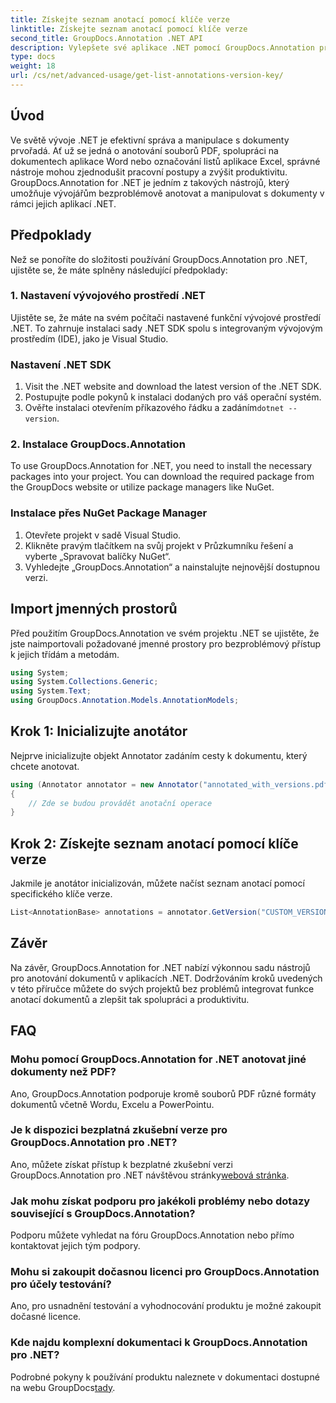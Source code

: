 ```yaml
---
title: Získejte seznam anotací pomocí klíče verze
linktitle: Získejte seznam anotací pomocí klíče verze
second_title: GroupDocs.Annotation .NET API
description: Vylepšete své aplikace .NET pomocí GroupDocs.Annotation pro bezproblémové anotování dokumentů. Pro efektivní integraci postupujte podle našeho podrobného průvodce.
type: docs
weight: 18
url: /cs/net/advanced-usage/get-list-annotations-version-key/
---
```

## Úvod
Ve světě vývoje .NET je efektivní správa a manipulace s dokumenty prvořadá. Ať už se jedná o anotování souborů PDF, spolupráci na dokumentech aplikace Word nebo označování listů aplikace Excel, správné nástroje mohou zjednodušit pracovní postupy a zvýšit produktivitu. GroupDocs.Annotation for .NET je jedním z takových nástrojů, který umožňuje vývojářům bezproblémově anotovat a manipulovat s dokumenty v rámci jejich aplikací .NET.
## Předpoklady
Než se ponoříte do složitosti používání GroupDocs.Annotation pro .NET, ujistěte se, že máte splněny následující předpoklady:
### 1. Nastavení vývojového prostředí .NET
Ujistěte se, že máte na svém počítači nastavené funkční vývojové prostředí .NET. To zahrnuje instalaci sady .NET SDK spolu s integrovaným vývojovým prostředím (IDE), jako je Visual Studio.
### Nastavení .NET SDK
1. Visit the .NET website and download the latest version of the .NET SDK.
2. Postupujte podle pokynů k instalaci dodaných pro váš operační systém.
3.  Ověřte instalaci otevřením příkazového řádku a zadáním`dotnet --version`.
### 2. Instalace GroupDocs.Annotation
To use GroupDocs.Annotation for .NET, you need to install the necessary packages into your project. You can download the required package from the GroupDocs website or utilize package managers like NuGet.
### Instalace přes NuGet Package Manager
1. Otevřete projekt v sadě Visual Studio.
2. Klikněte pravým tlačítkem na svůj projekt v Průzkumníku řešení a vyberte „Spravovat balíčky NuGet“.
3. Vyhledejte „GroupDocs.Annotation“ a nainstalujte nejnovější dostupnou verzi.

## Import jmenných prostorů
Před použitím GroupDocs.Annotation ve svém projektu .NET se ujistěte, že jste naimportovali požadované jmenné prostory pro bezproblémový přístup k jejich třídám a metodám.
```csharp
using System;
using System.Collections.Generic;
using System.Text;
using GroupDocs.Annotation.Models.AnnotationModels;
```
## Krok 1: Inicializujte anotátor
Nejprve inicializujte objekt Annotator zadáním cesty k dokumentu, který chcete anotovat.
```csharp
using (Annotator annotator = new Annotator("annotated_with_versions.pdf"))
{
    // Zde se budou provádět anotační operace
}
```
## Krok 2: Získejte seznam anotací pomocí klíče verze
Jakmile je anotátor inicializován, můžete načíst seznam anotací pomocí specifického klíče verze.
```csharp
List<AnnotationBase> annotations = annotator.GetVersion("CUSTOM_VERSION");
```

## Závěr
Na závěr, GroupDocs.Annotation for .NET nabízí výkonnou sadu nástrojů pro anotování dokumentů v aplikacích .NET. Dodržováním kroků uvedených v této příručce můžete do svých projektů bez problémů integrovat funkce anotací dokumentů a zlepšit tak spolupráci a produktivitu.
## FAQ
### Mohu pomocí GroupDocs.Annotation for .NET anotovat jiné dokumenty než PDF?
Ano, GroupDocs.Annotation podporuje kromě souborů PDF různé formáty dokumentů včetně Wordu, Excelu a PowerPointu.
### Je k dispozici bezplatná zkušební verze pro GroupDocs.Annotation pro .NET?
 Ano, můžete získat přístup k bezplatné zkušební verzi GroupDocs.Annotation pro .NET návštěvou stránky[webová stránka](https://releases.groupdocs.com/annotation/net/).
### Jak mohu získat podporu pro jakékoli problémy nebo dotazy související s GroupDocs.Annotation?
Podporu můžete vyhledat na fóru GroupDocs.Annotation nebo přímo kontaktovat jejich tým podpory.
### Mohu si zakoupit dočasnou licenci pro GroupDocs.Annotation pro účely testování?
Ano, pro usnadnění testování a vyhodnocování produktu je možné zakoupit dočasné licence.
### Kde najdu komplexní dokumentaci k GroupDocs.Annotation pro .NET?
 Podrobné pokyny k používání produktu naleznete v dokumentaci dostupné na webu GroupDocs[tady]( https://reference.groupdocs.com/annotation/net/).